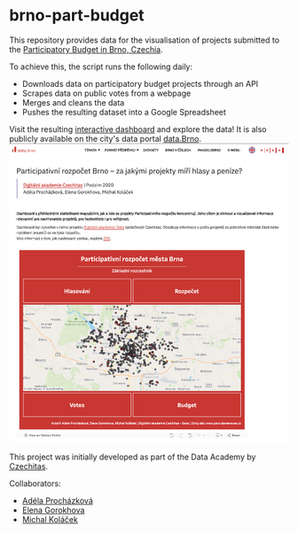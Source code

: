 # brno-part-budget

This repository provides data for the visualisation of projects submitted
to the [Participatory Budget in Brno, Czechia](https://damenavas.brno.cz/).

To achieve this, the script runs the following daily:
- Downloads data on participatory budget projects through an API
- Scrapes data on public votes from a webpage
- Merges and cleans the data
- Pushes the resulting dataset into a Google Spreadsheet

Visit the resulting [interactive dashboard](https://public.tableau.com/views/ParticipativnrozpoetmstaBrna_17177050818370/NavigationDB) and explore the data!
It is also publicly available on the city's data portal [data.Brno](https://data.brno.cz/pages/a41adae354334c859561731eabe9cf40).
![Dashboard screenshot](./screenshot.png)

This project was initially developed as part of the Data Academy by [Czechitas](https://www.czechitas.cz/en/).

Collaborators:
- [Adéla Procházková](mailto:adelaprocha(at)gmail.com)
- [Elena Gorokhova](mailto:elena.o.gorokhova(at)gmail.com)
- [Michal Koláček](mailto:kolacek.m(at)gmail.com)

